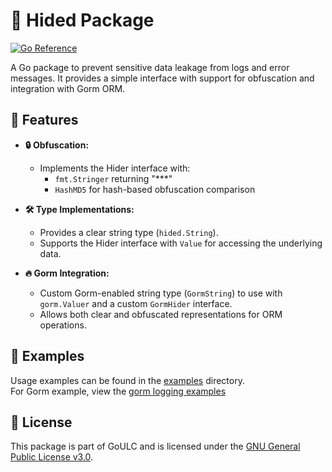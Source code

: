 # 🙈 Hided Package

[![Go Reference](https://pkg.go.dev/badge/gitlab.com/iglou.eu/goulc/hided.svg)](https://pkg.go.dev/gitlab.com/iglou.eu/goulc/hided)

A Go package to prevent sensitive data leakage from logs and error messages. It provides a simple interface with support for obfuscation and integration with Gorm ORM.

## 🎯 Features

- **🔒 Obfuscation:**
  - Implements the Hider interface with:
    - `fmt.Stringer` returning "***"
    - `HashMD5` for hash-based obfuscation comparison

- **🛠️ Type Implementations:**
  - Provides a clear string type (`hided.String`).
  - Supports the Hider interface with `Value` for accessing the underlying data.

- **🔥 Gorm Integration:**
  - Custom Gorm-enabled string type (`GormString`) to use with `gorm.Valuer` and a custom `GormHider` interface.
  - Allows both clear and obfuscated representations for ORM operations.

## 📝 Examples

Usage examples can be found in the [examples](../examples/hided) directory.   
For Gorm example, view the [gorm logging examples](../examples/logging/gorm)

## 📜 License

This package is part of GoULC and is licensed under the [GNU General Public License v3.0](https://www.gnu.org/licenses/gpl-3.0).
